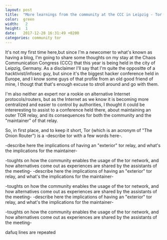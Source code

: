 ```yaml
---
layout: post
title:  "More learnings from the community at the CCC in Leipzig - Tor relays"
color:  green
width:   2
height:  1
date:   2017-12-28 16:31:49 +0200
categories: community tor
---
```


It's not my first time here,but since I'm a newcomer to what's known as having a blog, I'm going to share some thoughts on my stay at the Chaos Communication Congress (CCC) that this year is being held in the city of Leipzig, Germany. As a disclaimer I'll say that I'm quite the oppositte of a hacktivist/infosec guy, but since it's the biggest hacker conference held in Europe, and I know some guys of that profile from an old good friend of mine, I thougt that that's enough excuse to stroll around and go with them.

I'm also neither an expert nor a rookie on alternative Internet protocols/routers, but as the Internet as we know it is becoming more centralized and easier to control by authorities, I thought it could be intereresting to assist to a conference held there, about maintaining an outer TOR relay, and its consequences for both the community and the "maintainer" of that relay. 

So, in first place, and to keep it short, Tor (which is an acronym of "The Onion Router") is a  -describe tor with a few words here-. 

-describe here the implications of having an "exterior" tor relay, and what's the implications for the maintainer-

-toughts on how the community enables the usage of the tor network, and how alternatives come out as experiences are shared by the assistants of the meeting-
-describe here the implications of having an "exterior" tor relay, and what's the implications for the maintainer-

-toughts on how the community enables the usage of the tor network, and how alternatives come out as experiences are shared by the assistants of the meeting-
-describe here the implications of having an "exterior" tor relay, and what's the implications for the maintainer-

-toughts on how the community enables the usage of the tor network, and how alternatives come out as experiences are shared by the assistants of the meeting-

 dafuq lines are repeated


